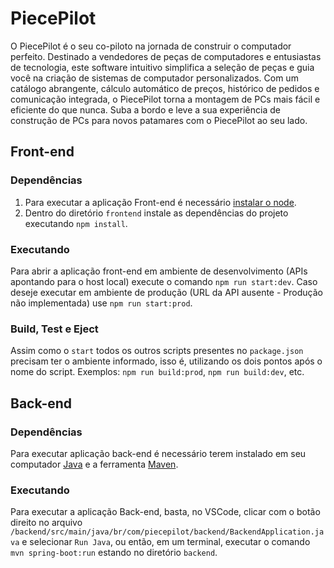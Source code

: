 # PiecePilot

O PiecePilot é o seu co-piloto na jornada de construir o computador perfeito. Destinado a vendedores de peças de computadores e entusiastas de tecnologia, este software intuitivo simplifica a seleção de peças e guia você na criação de sistemas de computador personalizados. Com um catálogo abrangente, cálculo automático de preços, histórico de pedidos e comunicação integrada, o PiecePilot torna a montagem de PCs mais fácil e eficiente do que nunca. Suba a bordo e leve a sua experiência de construção de PCs para novos patamares com o PiecePilot ao seu lado.

## Front-end

### Dependências

1. Para executar a aplicação Front-end é necessário [instalar o node](https://nodejs.org/en/download).
2. Dentro do diretório `frontend` instale as dependências do projeto executando `npm install`.

### Executando

Para abrir a aplicação front-end em ambiente de desenvolvimento (APIs apontando para o host local) execute o comando `npm run start:dev`. Caso deseje executar em ambiente de produção (URL da API ausente - Produção não implementada) use `npm run start:prod`.

### Build, Test e Eject

Assim como o `start` todos os outros scripts presentes no `package.json` precisam ter o ambiente informado, isso é, utilizando os dois pontos após o nome do script. Exemplos: `npm run build:prod`, `npm run build:dev`, etc.

## Back-end

### Dependências

Para executar aplicação back-end é necessário terem instalado em seu computador [Java](https://www.java.com/pt-BR/download/) e a ferramenta [Maven](https://maven.apache.org/install.html).

### Executando

Para executar a aplicação Back-end, basta, no VSCode, clicar com o botão direito no arquivo `/backend/src/main/java/br/com/piecepilot/backend/BackendApplication.java` e selecionar `Run Java`, ou então, em um terminal, executar o comando `mvn spring-boot:run` estando no diretório `backend`.
